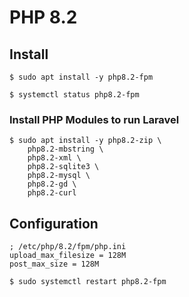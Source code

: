 # PHP 8.2

## Install

```
$ sudo apt install -y php8.2-fpm
```

```
$ systemctl status php8.2-fpm
```

### Install PHP Modules to run Laravel

```
$ sudo apt install -y php8.2-zip \
    php8.2-mbstring \
    php8.2-xml \
    php8.2-sqlite3 \
    php8.2-mysql \
    php8.2-gd \
    php8.2-curl
```

## Configuration

```
; /etc/php/8.2/fpm/php.ini
upload_max_filesize = 128M
post_max_size = 128M
```

```
$ sudo systemctl restart php8.2-fpm
```
